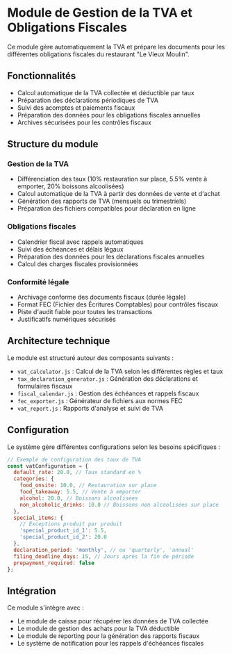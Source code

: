# Module de Gestion de la TVA et Obligations Fiscales

Ce module gère automatiquement la TVA et prépare les documents pour les différentes obligations fiscales du restaurant "Le Vieux Moulin".

## Fonctionnalités

- Calcul automatique de la TVA collectée et déductible par taux
- Préparation des déclarations périodiques de TVA
- Suivi des acomptes et paiements fiscaux
- Préparation des données pour les obligations fiscales annuelles
- Archives sécurisées pour les contrôles fiscaux

## Structure du module

### Gestion de la TVA
- Différenciation des taux (10% restauration sur place, 5.5% vente à emporter, 20% boissons alcoolisées)
- Calcul automatique de la TVA à partir des données de vente et d'achat
- Génération des rapports de TVA (mensuels ou trimestriels)
- Préparation des fichiers compatibles pour déclaration en ligne

### Obligations fiscales
- Calendrier fiscal avec rappels automatiques
- Suivi des échéances et délais légaux
- Préparation des données pour les déclarations fiscales annuelles
- Calcul des charges fiscales provisionnées

### Conformité légale
- Archivage conforme des documents fiscaux (durée légale)
- Format FEC (Fichier des Écritures Comptables) pour contrôles fiscaux
- Piste d'audit fiable pour toutes les transactions
- Justificatifs numériques sécurisés

## Architecture technique

Le module est structuré autour des composants suivants :
- `vat_calculator.js` : Calcul de la TVA selon les différentes règles et taux
- `tax_declaration_generator.js` : Génération des déclarations et formulaires fiscaux
- `fiscal_calendar.js` : Gestion des échéances et rappels fiscaux
- `fec_exporter.js` : Générateur de fichiers aux normes FEC
- `vat_report.js` : Rapports d'analyse et suivi de TVA

## Configuration

Le système gère différentes configurations selon les besoins spécifiques :

```javascript
// Exemple de configuration des taux de TVA
const vatConfiguration = {
  default_rate: 20.0, // Taux standard en %
  categories: {
    food_onsite: 10.0, // Restauration sur place
    food_takeaway: 5.5, // Vente à emporter
    alcohol: 20.0, // Boissons alcoolisées
    non_alcoholic_drinks: 10.0 // Boissons non alcoolisées sur place
  },
  special_items: {
    // Exceptions produit par produit
    'special_product_id_1': 5.5,
    'special_product_id_2': 20.0
  },
  declaration_period: 'monthly', // ou 'quarterly', 'annual'
  filing_deadline_days: 15, // Jours après la fin de période
  prepayment_required: false
};
```

## Intégration

Ce module s'intègre avec :
- Le module de caisse pour récupérer les données de TVA collectée
- Le module de gestion des achats pour la TVA déductible
- Le module de reporting pour la génération des rapports fiscaux
- Le système de notification pour les rappels d'échéances fiscales